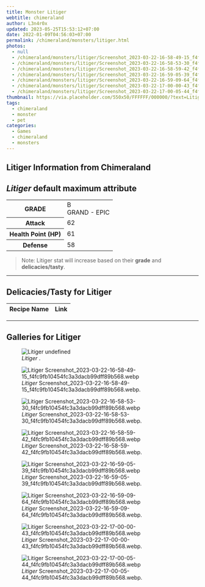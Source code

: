 ```yaml
---
title: Monster Litiger
webtitle: chimeraland
author: L3n4r0x
updated: 2023-05-25T15:53:12+07:00
date: 2022-01-09T04:56:03+07:00
permalink: /chimeraland/monsters/litiger.html
photos:
  - null
  - /chimeraland/monsters/litiger/Screenshot_2023-03-22-16-58-49-15_f4fc9fb10454fc3a3dacb99dff89b568.webp
  - /chimeraland/monsters/litiger/Screenshot_2023-03-22-16-58-53-30_f4fc9fb10454fc3a3dacb99dff89b568.webp
  - /chimeraland/monsters/litiger/Screenshot_2023-03-22-16-58-59-42_f4fc9fb10454fc3a3dacb99dff89b568.webp
  - /chimeraland/monsters/litiger/Screenshot_2023-03-22-16-59-05-39_f4fc9fb10454fc3a3dacb99dff89b568.webp
  - /chimeraland/monsters/litiger/Screenshot_2023-03-22-16-59-09-64_f4fc9fb10454fc3a3dacb99dff89b568.webp
  - /chimeraland/monsters/litiger/Screenshot_2023-03-22-17-00-00-43_f4fc9fb10454fc3a3dacb99dff89b568.webp
  - /chimeraland/monsters/litiger/Screenshot_2023-03-22-17-00-05-44_f4fc9fb10454fc3a3dacb99dff89b568.webp
thumbnail: https://via.placeholder.com/550x50/FFFFFF/000000/?text=Litiger
tags:
  - chimeraland
  - monster
  - pet
categories:
  - Games
  - chimeraland
  - monsters
---
```


<link
  rel="stylesheet"
  href="https://rawcdn.githack.com/dimaslanjaka/Web-Manajemen/870a349/css/bootstrap-5-3-0-alpha3-wrapper.css"
/>
<section id="bootstrap-wrapper">
  <div data-bs-theme="dark">
    <h2>Litiger Information from Chimeraland</h2>
    <h2 id="attribute"><i>Litiger</i> default maximum attribute</h2>
    <div class="row">
      <div class="col mb-2">
        <div class="card">
          <div class="card-body">
            <table>
              <tr>
                <th>GRADE</th>
                <td>B <br /><span class="text-purple">GRAND - EPIC</span></td>
              </tr>
              <tr>
                <th>Attack</th>
                <td>62</td>
              </tr>
              <tr>
                <th>Health Point (HP)</th>
                <td>61</td>
              </tr>
              <tr>
                <th>Defense</th>
                <td>58</td>
              </tr>
            </table>
          </div>
        </div>
      </div>
    </div>
    <blockquote class="bd-callout bd-callout-warning">
      Note: Litiger stat will increase based on their <b>grade</b> and
      <b>delicacies/tasty</b>.
    </blockquote>
    <hr />
    <h2 id="delicacies">Delicacies/Tasty for Litiger</h2>
    <div class="card">
      <div class="card-body">
        <div class="table-responsive">
          <table class="table table-striped">
            <thead>
              <tr>
                <th>Recipe Name</th>
                <th>Link</th>
              </tr>
            </thead>
            <tbody></tbody>
          </table>
        </div>
      </div>
    </div>
    <hr />
    <div id="gallery">
      <h2>Galleries for Litiger</h2>
      <div class="row">
        <div class="col-lg-6 col-12">
          <figure>
            <img
              src="https://www.webmanajemen.com/undefined"
              alt="Litiger undefined"
            />
            <figcaption style="word-wrap: break-word">
              <i>Litiger</i> .
            </figcaption>
          </figure>
        </div>
        <div class="col-lg-6 col-12">
          <figure>
            <img
              src="https://www.webmanajemen.com/chimeraland/monsters/litiger/Screenshot_2023-03-22-16-58-49-15_f4fc9fb10454fc3a3dacb99dff89b568.webp"
              alt="Litiger Screenshot_2023-03-22-16-58-49-15_f4fc9fb10454fc3a3dacb99dff89b568.webp"
            />
            <figcaption style="word-wrap: break-word">
              <i>Litiger</i>
              Screenshot_2023-03-22-16-58-49-15_f4fc9fb10454fc3a3dacb99dff89b568.webp.
            </figcaption>
          </figure>
        </div>
        <div class="col-lg-6 col-12">
          <figure>
            <img
              src="https://www.webmanajemen.com/chimeraland/monsters/litiger/Screenshot_2023-03-22-16-58-53-30_f4fc9fb10454fc3a3dacb99dff89b568.webp"
              alt="Litiger Screenshot_2023-03-22-16-58-53-30_f4fc9fb10454fc3a3dacb99dff89b568.webp"
            />
            <figcaption style="word-wrap: break-word">
              <i>Litiger</i>
              Screenshot_2023-03-22-16-58-53-30_f4fc9fb10454fc3a3dacb99dff89b568.webp.
            </figcaption>
          </figure>
        </div>
        <div class="col-lg-6 col-12">
          <figure>
            <img
              src="https://www.webmanajemen.com/chimeraland/monsters/litiger/Screenshot_2023-03-22-16-58-59-42_f4fc9fb10454fc3a3dacb99dff89b568.webp"
              alt="Litiger Screenshot_2023-03-22-16-58-59-42_f4fc9fb10454fc3a3dacb99dff89b568.webp"
            />
            <figcaption style="word-wrap: break-word">
              <i>Litiger</i>
              Screenshot_2023-03-22-16-58-59-42_f4fc9fb10454fc3a3dacb99dff89b568.webp.
            </figcaption>
          </figure>
        </div>
        <div class="col-lg-6 col-12">
          <figure>
            <img
              src="https://www.webmanajemen.com/chimeraland/monsters/litiger/Screenshot_2023-03-22-16-59-05-39_f4fc9fb10454fc3a3dacb99dff89b568.webp"
              alt="Litiger Screenshot_2023-03-22-16-59-05-39_f4fc9fb10454fc3a3dacb99dff89b568.webp"
            />
            <figcaption style="word-wrap: break-word">
              <i>Litiger</i>
              Screenshot_2023-03-22-16-59-05-39_f4fc9fb10454fc3a3dacb99dff89b568.webp.
            </figcaption>
          </figure>
        </div>
        <div class="col-lg-6 col-12">
          <figure>
            <img
              src="https://www.webmanajemen.com/chimeraland/monsters/litiger/Screenshot_2023-03-22-16-59-09-64_f4fc9fb10454fc3a3dacb99dff89b568.webp"
              alt="Litiger Screenshot_2023-03-22-16-59-09-64_f4fc9fb10454fc3a3dacb99dff89b568.webp"
            />
            <figcaption style="word-wrap: break-word">
              <i>Litiger</i>
              Screenshot_2023-03-22-16-59-09-64_f4fc9fb10454fc3a3dacb99dff89b568.webp.
            </figcaption>
          </figure>
        </div>
        <div class="col-lg-6 col-12">
          <figure>
            <img
              src="https://www.webmanajemen.com/chimeraland/monsters/litiger/Screenshot_2023-03-22-17-00-00-43_f4fc9fb10454fc3a3dacb99dff89b568.webp"
              alt="Litiger Screenshot_2023-03-22-17-00-00-43_f4fc9fb10454fc3a3dacb99dff89b568.webp"
            />
            <figcaption style="word-wrap: break-word">
              <i>Litiger</i>
              Screenshot_2023-03-22-17-00-00-43_f4fc9fb10454fc3a3dacb99dff89b568.webp.
            </figcaption>
          </figure>
        </div>
        <div class="col-lg-6 col-12">
          <figure>
            <img
              src="https://www.webmanajemen.com/chimeraland/monsters/litiger/Screenshot_2023-03-22-17-00-05-44_f4fc9fb10454fc3a3dacb99dff89b568.webp"
              alt="Litiger Screenshot_2023-03-22-17-00-05-44_f4fc9fb10454fc3a3dacb99dff89b568.webp"
            />
            <figcaption style="word-wrap: break-word">
              <i>Litiger</i>
              Screenshot_2023-03-22-17-00-05-44_f4fc9fb10454fc3a3dacb99dff89b568.webp.
            </figcaption>
          </figure>
        </div>
      </div>
    </div>
  </div>
</section>